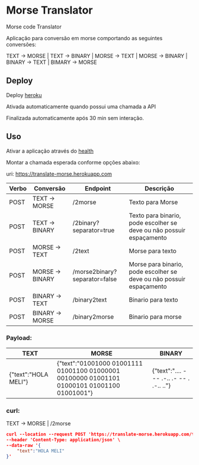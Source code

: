 # Morse Translator
Morse code Translator

Aplicação para conversão em morse comportando as seguintes conversões:

TEXT -> MORSE |
TEXT -> BINARY | 
MORSE -> TEXT |
MORSE -> BINARY |
BINARY -> TEXT |
BIMARY -> MORSE

## Deploy
Deploy [heroku](https://www.heroku.com)

Ativada automaticamente quando possui uma chamada a API

Finalizada automaticamente após 30 min sem interação.

## Uso

Ativar a aplicação através do [health](https://translate-morse.herokuapp.com/actuator/health)

Montar a chamada esperada conforme opções abaixo:

uri:  https://translate-morse.herokuapp.com

| Verbo  |  Conversão      | Endpoint                                        | Descrição |
| -------|-----------------|-------------------------------------------------|-----------|
| POST   | TEXT -> MORSE   | /2morse          | Texto para Morse |
| POST   | TEXT -> BINARY  | /2binary?separator=true                 | Texto para binario, pode escolher se deve ou não possuir espaçamento |
| POST   | MORSE -> TEXT   | /2text           |  Morse para texto |
| POST   | MORSE -> BINARY | /morse2binary?separator=false                  |  Morse para binario, pode escolher se deve ou não possuir espaçamento |
| POST   | BINARY -> TEXT  | /binary2text | Binario para texto |
| POST   | BINARY -> MORSE | /binary2morse  |  Binario para morse |

### Payload: 

| TEXT | MORSE | BINARY |
|------|-----|-----|
| {"text":"HOLA MELI"} | {"text":"01001000 01001111 01001100 01000001 00100000 01001101 01000101 01001100 01001001"} |{"text":".... --- .-.. .-  -- . .-.. .."} |

### curl:

TEXT -> MORSE | /2morse 
```json
curl --location --request POST 'https://translate-morse.herokuapp.com/translate/2morse' \
--header 'Content-Type: application/json' \
--data-raw '{
	"text":"HOLA MELI"	
}'
```


